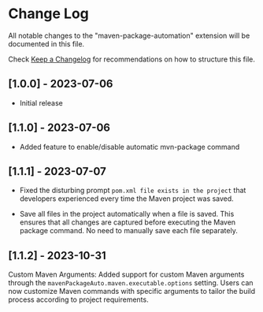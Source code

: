# Change Log

All notable changes to the "maven-package-automation" extension will be documented in this file.

Check [Keep a Changelog](http://keepachangelog.com/) for recommendations on how to structure this file.

## [1.0.0] - 2023-07-06

- Initial release

## [1.1.0] - 2023-07-06

- Added feature to enable/disable automatic mvn-package command

## [1.1.1] - 2023-07-07

- Fixed the disturbing prompt `pom.xml file exists in the project` that developers experienced every time the Maven project was saved.

- Save all files in the project automatically when a file is saved. This ensures that all changes are captured before executing the Maven package command. No need to manually save each file separately.

## [1.1.2] - 2023-10-31

Custom Maven Arguments: Added support for custom Maven arguments through the `mavenPackageAuto.maven.executable.options` setting. Users can now customize Maven commands with specific arguments to tailor the build process according to project requirements.
